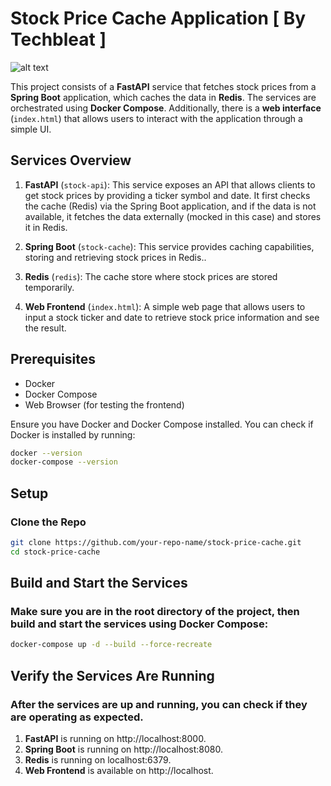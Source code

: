 # Stock Price Cache Application  [ By Techbleat ]

![alt text](./page.png)


This project consists of a **FastAPI** service that fetches stock prices from a **Spring Boot** application, which caches the data in **Redis**. The services are orchestrated using **Docker Compose**. Additionally, there is a **web interface** (`index.html`) that allows users to interact with the application through a simple UI.

## Services Overview

1. **FastAPI** (`stock-api`): This service exposes an API that allows clients to get stock prices by providing a ticker symbol and date. It first checks the cache (Redis) via the Spring Boot application, and if the data is not available, it fetches the data externally (mocked in this case) and stores it in Redis.
   
2. **Spring Boot** (`stock-cache`): This service provides caching capabilities, storing and retrieving stock prices in Redis..

3. **Redis** (`redis`): The cache store where stock prices are stored temporarily.

4. **Web Frontend** (`index.html`): A simple web page that allows users to input a stock ticker and date to retrieve stock price information and see the result.

## Prerequisites

- Docker
- Docker Compose
- Web Browser (for testing the frontend)

Ensure you have Docker and Docker Compose installed. You can check if Docker is installed by running:

```bash
docker --version
docker-compose --version
```



## Setup
### Clone the Repo

```bash
git clone https://github.com/your-repo-name/stock-price-cache.git
cd stock-price-cache

```

## Build and Start the Services
### Make sure you are in the root directory of the project, then build and start the services using Docker Compose:

```bash
docker-compose up -d --build --force-recreate
```

## Verify the Services Are Running
### After the services are up and running, you can check if they are operating as expected.

1. **FastAPI** is running on http://localhost:8000.
2. **Spring Boot** is running on http://localhost:8080.
3. **Redis** is running on localhost:6379.
4. **Web Frontend** is available on http://localhost.
